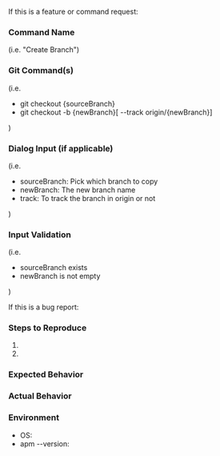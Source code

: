 If this is a feature or command request:
### Command Name
(i.e. "Create Branch")

### Git Command(s)
(i.e.

- git checkout {sourceBranch}
- git checkout -b {newBranch}[ --track origin/{newBranch}]

)

### Dialog Input (if applicable)
(i.e.

- sourceBranch: Pick which branch to copy
- newBranch: The new branch name
- track: To track the branch in origin or not

)

### Input Validation
(i.e.

- sourceBranch exists
- newBranch is not empty

)

If this is a bug report:
### Steps to Reproduce
1.  
2.  

### Expected Behavior


### Actual Behavior


### Environment
- OS:
- apm --version:
